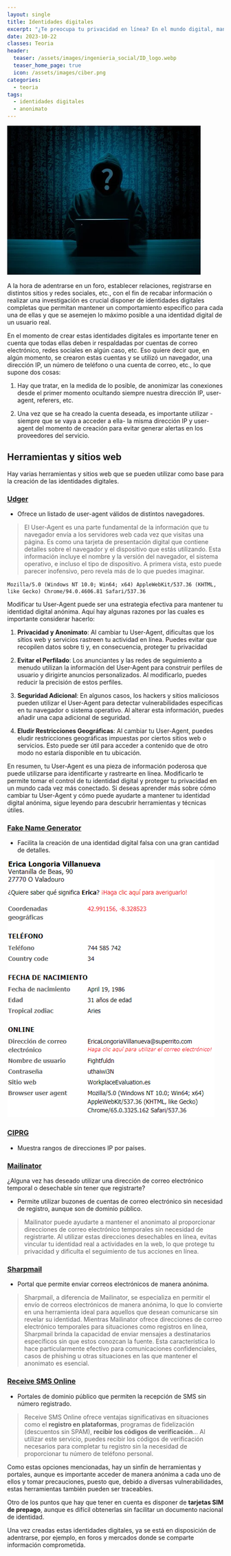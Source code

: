 ```yaml
---
layout: single
title: Identidades digitales
excerpt: "¿Te preocupa tu privacidad en línea? En el mundo digital, mantener tu identidad anónima es esencial para proteger tu información personal. En este artículo, exploraremos herramientas y prácticas clave que te ayudarán a construir y mantener identidades digitales anónimas."
date: 2023-10-22
classes: Teoria
header:
  teaser: /assets/images/ingenieria_social/ID_logo.webp
  teaser_home_page: true
  icon: /assets/images/ciber.png
categories:
  - teoria
tags:
  - identidades digitales
  - anonimato
---
```

![](/assets/images/ingenieria_social/ID_logo.webp)

A la hora de adentrarse en un foro, establecer relaciones, registrarse en distintos sitios y redes sociales, etc., con el fin de recabar información o realizar una investigación es crucial disponer de identidades digitales completas que permitan mantener un comportamiento específico para cada una de ellas y que se asemejen lo máximo posible a una identidad digital de un usuario real.

En el momento de crear estas identidades digitales es importante tener en cuenta que todas ellas deben ir respaldadas por cuentas de correo electrónico, redes sociales en algún caso, etc. Eso quiere decir que, en algún momento, se crearon estas cuentas y se utilizó un navegador, una dirección IP, un número de teléfono o una cuenta de correo, etc., lo que supone dos cosas:

1) Hay que tratar, en la medida de lo posible, de anonimizar las conexiones desde el primer momento ocultando siempre nuestra dirección IP, user-agent, referers, etc.

2)  Una vez que se ha creado la cuenta deseada, es importante utilizar -siempre que se vaya a acceder a ella- la misma dirección IP y user-agent del momento de creación para evitar generar alertas en los proveedores del servicio.
## Herramientas y sitios web
Hay varias herramientas y sitios web que se pueden utilizar como base para la creación de las identidades digitales.
### [Udger](https://udger.com/resources/ua-list)
- Ofrece un listado de user-agent válidos de distintos navegadores.

> El User-Agent es una parte fundamental de la información que tu navegador envía a los servidores web cada vez que visitas una página. Es como una tarjeta de presentación digital que contiene detalles sobre el navegador y el dispositivo que estás utilizando. Esta información incluye el nombre y la versión del navegador, el sistema operativo, e incluso el tipo de dispositivo. A primera vista, esto puede parecer inofensivo, pero revela más de lo que puedes imaginar.
```
Mozilla/5.0 (Windows NT 10.0; Win64; x64) AppleWebKit/537.36 (KHTML, like Gecko) Chrome/94.0.4606.81 Safari/537.36
```

Modificar tu User-Agent puede ser una estrategia efectiva para mantener tu identidad digital anónima. Aquí hay algunas razones por las cuales es importante considerar hacerlo:

1) **Privacidad y Anonimato**: Al cambiar tu User-Agent, dificultas que los sitios web y servicios rastreen tu actividad en línea. Puedes evitar que recopilen datos sobre ti y, en consecuencia, proteger tu privacidad

2) **Evitar el Perfilado**: Los anunciantes y las redes de seguimiento a menudo utilizan la información del User-Agent para construir perfiles de usuario y dirigirte anuncios personalizados. Al modificarlo, puedes reducir la precisión de estos perfiles.

3) **Seguridad Adicional**: En algunos casos, los hackers y sitios maliciosos pueden utilizar el User-Agent para detectar vulnerabilidades específicas en tu navegador o sistema operativo. Al alterar esta información, puedes añadir una capa adicional de seguridad.

4) **Eludir Restricciones Geográficas**: Al cambiar tu User-Agent, puedes eludir restricciones geográficas impuestas por ciertos sitios web o servicios. Esto puede ser útil para acceder a contenido que de otro modo no estaría disponible en tu ubicación.

En resumen, tu User-Agent es una pieza de información poderosa que puede utilizarse para identificarte y rastrearte en línea. Modificarlo te permite tomar el control de tu identidad digital y proteger tu privacidad en un mundo cada vez más conectado. Si deseas aprender más sobre cómo cambiar tu User-Agent y cómo puede ayudarte a mantener tu identidad digital anónima, sigue leyendo para descubrir herramientas y técnicas útiles.

### [Fake Name Generator](https://es.fakenamegenerator.com/) 
- Facilita la creación de una identidad digital falsa con una gran cantidad de detalles.

![](/assets/images/ingenieria_social/Fake_name_generator_example.PNG)

### [CIPRG](https://ce3c.be/_services/)
- Muestra rangos de direcciones IP por países.

### [Mailinator](https://www.mailinator.com/) 
¿Alguna vez has deseado utilizar una dirección de correo electrónico temporal o desechable sin tener que registrarte?
- Permite utilizar buzones de cuentas de correo electrónico sin necesidad de registro, aunque son de dominio público.
> Mailinator puede ayudarte a mantener el anonimato al proporcionar direcciones de correo electrónico temporales sin necesidad de registrarte. Al utilizar estas direcciones desechables en línea, evitas vincular tu identidad real a actividades en la web, lo que protege tu privacidad y dificulta el seguimiento de tus acciones en línea.

### [Sharpmail](http://www.sharpmail.co.uk/sms.html)
- Portal que permite enviar correos electrónicos de manera anónima.
> Sharpmail, a diferencia de Mailinator, se especializa en permitir el envío de correos electrónicos de manera anónima, lo que lo convierte en una herramienta ideal para aquellos que desean comunicarse sin revelar su identidad. Mientras Mailinator ofrece direcciones de correo electrónico temporales para situaciones como registros en línea, Sharpmail brinda la capacidad de enviar mensajes a destinatarios específicos sin que estos conozcan la fuente. Esta característica lo hace particularmente efectivo para comunicaciones confidenciales, casos de phishing u otras situaciones en las que mantener el anonimato es esencial.

### [Receive SMS Online](https://www.receive-sms-online.info/,%20https://sms-online.co/receive-free-sms)
- Portales de dominio público que permiten la recepción de SMS sin número registrado.
> Receive SMS Online ofrece ventajas significativas en situaciones como el **registro en plataformas**, programas de fidelización (descuentos sin SPAM), **recibir los códigos de verificación**... Al utilizar este servicio, puedes recibir los códigos de verificación necesarios para completar tu registro sin la necesidad de proporcionar tu número de teléfono personal. 

Como estas opciones mencionadas, hay un sinfín de herramientas y portales, aunque es importante acceder de manera anónima a cada uno de ellos y tomar precauciones, puesto que, debido a diversas vulnerabilidades, estas herramientas también pueden ser traceables. 

Otro de los puntos que hay que tener en cuenta es disponer de **tarjetas SIM de prepago**, aunque es difícil obtenerlas sin facilitar un documento nacional de identidad. 

Una vez creadas estas identidades digitales, ya se está en disposición de adentrarse, por ejemplo, en foros y mercados donde se comparte información comprometida.
